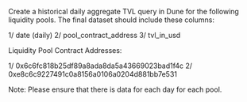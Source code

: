 Create a historical daily aggregate TVL query in Dune for the following liquidity pools. The final dataset should include these columns:

1/ date (daily)
2/ pool_contract_address
3/ tvl_in_usd

Liquidity Pool Contract Addresses:

1/ 0x6c6fc818b25df89a8ada8da5a43669023bad1f4c
2/ 0xe8c6c9227491c0a8156a0106a0204d881bb7e531

Note: Please ensure that there is data for each day for each pool.
